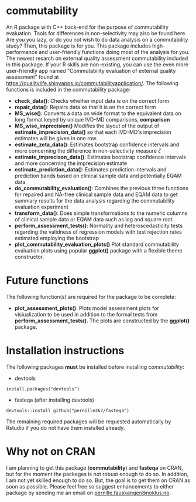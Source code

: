 # commutability
An R package with C++ back-end for the purpose of commutability evaluation. Tools for differences in non-selectivity may also be found here. Are you you lazy, or do you not wish to do data analysis on a commutability study?
Then, this package is for you. This package includes high-performance and user-friendly functions doing most of the analysis for you. The newest resarch on external quality assessment commutability included in this package. If your R skills are non-existing,
you can use the even more user-friendly app named "Commutability evaluation of external quality assessment" found at  https://qualitylife.shinyapps.io/commutabilityapplication/. The following functions is included in the commutability package:
  - **check_data()**: Checks whether input data is on the correct form
  - **repair_data()**: Repairs data so that it is on the correct form
  - **MS_wise()**: Converts a data on wide format to the equivalent data on long format keyed by unique IVD-MD comparisons, **comparison**
  - **MS_wise_imprecision()** Modifies the layout of the output of **estimate_imprecision_data()** so that each IVD-MD's imprecision estimates will be given in one row.
  - **estimate_zeta_data()**: Estimates bootstrap confidence intervals and more concerning the difference in non-selectivity measure $\zeta$
  - **estimate_imprecison_data()**: Estimates bootstrap confidence intervals and more concerning the imprecision estimate
  - **estimate_prediction_data()**: Estimates prediction intervals and prediction bands based on clinical sample data and potentially EQAM data
  - **do_commutability_evaluation()**: Combines the previous three functions for repaired and NA-free clinical sample data and EQAM data to get summary results for the data analysis regarding the commutability evaluation experiment
  - **transform_data()**: Does simple transformations to the numeric columns of clinical sample data or EQAM data such as log and square root.
  - **perform_assessment_tests()**: Normality and heteroscedasticity tests regarding the validness of regression models with test rejection rates estimated employing the bootstrap
  - **plot_commutability_evaluation_plots()** Plot standard commutability evaluation plots using popular **ggplot()** package with a flexible theme constructor.
  
# Future functions

The following function(s) are required for the package to be complete:

  - **plot_assessment_plots()**: Plots model assessment plots for visiualization to be used in addition to the formal tests from **perform_assessment_tests()**. The plots are constructed by the **ggplot()** package.

# Installation instructions

The following packages **must** be installed before installing *commutability*:

  - devtools
  ```{r}
  install.packages("devtools")
  ```
  - fasteqa (after installing devtools)
  ```{r}
  devtools::install_github("pernille267/fasteqa")  
  ```
  
The remaining required packages will be requested automatically by Rstudio if you do not have them installed already.

# Why not on CRAN

I am planning to get this package (**commutability**) and **fasteqa** on CRAN, but for the moment the packages is not robust enough to do so. In addition, I am not yet skilled enough to do so. But, the goal is to get them on CRAN as soon as possible. Please feel free so suggest enhancements to either package by sending me an email on pernille.fauskanger@noklus.no. 
